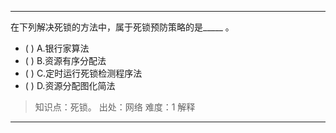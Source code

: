 ---
在下列解决死锁的方法中，属于死锁预防策略的是_____ 。
- ( ) A.银行家算法 
- ( ) B.资源有序分配法 
- ( ) C.定时运行死锁检测程序法 
- ( ) D.资源分配图化简法

> 知识点：死锁。
> 出处：网络
> 难度：1
> 解释

---